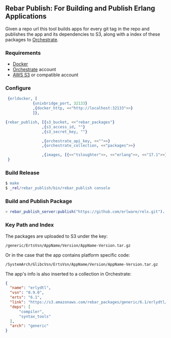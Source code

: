 ## Rebar Publish: For Building and Publish Erlang Applications

Given a repo url this tool builds apps for every git tag in the repo and publishes the app and its dependencies to S3, along with a index of these packages to [Orchestrate](http://orchestrate.io/).

### Requirements

* [Docker](http://www.docker.io)
* [Orchestrate](http://orchestrate.io/) account
* [AWS S3](http://aws.amazon.com/s3/) or compatible account

### Configure

```erlang
 {erldocker, [
            {unixbridge_port, 32133}
            ,{docker_http, <<"http://localhost:32133">>}
            ]},

{rebar_publish, [{s3_bucket, <<"rebar_packages"}
                ,{s3_access_id, ""}
                ,{s3_secret_key, ""}

                ,{orchestrate_api_key, <<"">>}
                ,{orchestrate_collection, <<"packages">>}

                ,{images, [{<<"tsloughter">>, <<"erlang">>, <<"17.1">>}]}]
 }
 ```

### Build Release

```erlang
$ make
$ _rel/rebar_publish/bin/rebar_publish console
```

### Build and Publish Package

```erlang
> rebar_publish_server:publish("https://github.com/erlware/relx.git").
```

### Key Path and Index

The packages are uploaded to S3 under the key:

```
/generic/ErtsVsn/AppName/Version/AppName-Version.tar.gz
```

Or in the case that the app contains platform specific code:

```
/SystemArch/GlibcVsn/ErtsVsn/AppName/Version/AppName-Version.tar.gz
```

The app's info is also inserted to a collection in Orchestrate:

```json
{
  "name": "erlydtl",
  "vsn": "0.9.0",
  "erts": "6.1",
  "link": "https://s3.amazonaws.com/rebar_packages/generic/6.1/erlydtl/0.9.0/erlydtl.tar.gz",
  "deps": [
      "compiler",
      "syntax_tools"
  ],
  "arch": "generic"
}
```
